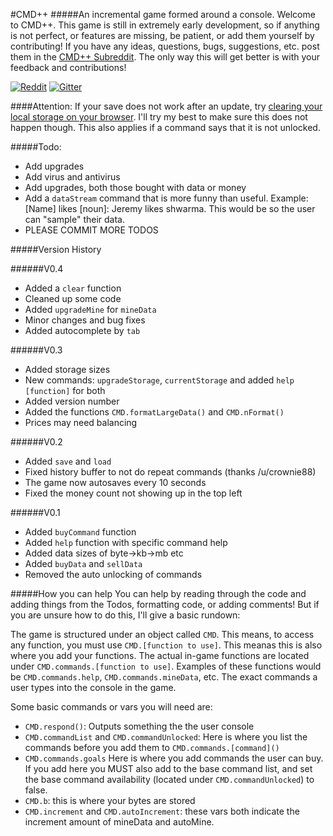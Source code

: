 #CMD++
#####An incremental game formed around a console.
Welcome to CMD++. This game is still in extremely early development, so if anything is not perfect, or features are missing, be patient, or add them yourself by contributing! If you have any ideas, questions, bugs, suggestions, etc. post them in the [CMD++ Subreddit](https://www.reddit.com/r/cmdplusplus). The only way this will get better is with your feedback and contributions!

[![Reddit](https://upload.wikimedia.org/wikipedia/en/b/b4/Reddit_logo.svg)](https://www.reddit.com/r/CMDPlusPlus/)
[![Gitter](https://badges.gitter.im/cmdPP/core.svg)](https://gitter.im/cmdPP/core?utm_source=badge&utm_medium=badge&utm_campaign=pr-badge)

####Attention:
If your save does not work after an update, try [clearing your local storage on your browser](http://www.ghacks.net/2015/02/05/how-to-clear-web-storage-in-your-browser-of-choice/). I'll try my best to make sure this does not happen though. This also applies if a command says that it is not unlocked.

#####Todo:
- Add upgrades
- Add virus and antivirus
- Add upgrades, both those bought with data or money
- Add a `dataStream` command that is more funny than useful. Example: [Name] likes [noun]: Jeremy likes shwarma. This would be so the user can "sample" their data.
- PLEASE COMMIT MORE TODOS

#####Version History

######V0.4
- Added a `clear` function
- Cleaned up some code
- Added `upgradeMine` for `mineData`
- Minor changes and bug fixes
- Added autocomplete by `tab`

######V0.3
- Added storage sizes
- New commands: `upgradeStorage`, `currentStorage` and added `help [function]` for both
- Added version number
- Added the functions `CMD.formatLargeData()` and `CMD.nFormat()`
- Prices may need balancing

######V0.2
- Added `save` and `load`
- Fixed history buffer to not do repeat commands (thanks /u/crownie88)
- The game now autosaves every 10 seconds
- Fixed the money count not showing up in the top left

######V0.1
- Added `buyCommand` function
- Added `help` function with specific command help
- Added data sizes of byte->kb->mb etc
- Added `buyData` and `sellData`
- Removed the auto unlocking of commands

#####How you can help
You can help by reading through the code and adding things from the Todos, formatting code, or adding comments! But if you are unsure how to do this, I'll give a basic rundown:

The game is structured under an object called `CMD`. This means, to access any function, you must use `CMD.[function to use]`. This meanas this is also where you add your functions. The actual in-game functions are located under `CMD.commands.[function to use]`. Examples of these functions would be `CMD.commands.help`,  `CMD.commands.mineData`, etc. The exact commands a user types into the console in the game.

Some basic commands or vars you will need are:
- `CMD.respond()`: Outputs something the the user console
- `CMD.commandList` and `CMD.commandUnlocked`: Here is where you list the commands before you add them to `CMD.commands.[command]()`
- `CMD.commands.goals` Here is where you add commands the user can buy. If you add here you MUST also add to the base command list, and set the base command availability (located under `CMD.commandUnlocked`) to false.
- `CMD.b`: this is where your bytes are stored
- `CMD.increment` and `CMD.autoIncrement`: these vars both indicate the increment amount of mineData and autoMine.


